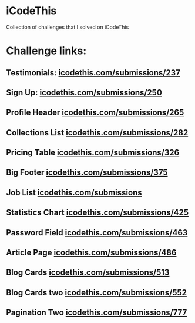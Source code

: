 # iCodeThis
Collection of challenges that I solved on iCodeThis

# Challenge links:

## Testimonials: [icodethis.com/submissions/237](https://icodethis.com/submissions/237) 

## Sign Up: [icodethis.com/submissions/250](https://icodethis.com/submissions/250) 

## Profile Header [icodethis.com/submissions/265](https://icodethis.com/submissions/265)

## Collections List [icodethis.com/submissions/282](https://icodethis.com/submissions/282)

## Pricing Table [icodethis.com/submissions/326](https://www.icodethis.com/submissions/326)

## Big Footer [icodethis.com/submissions/375](https://icodethis.com/submissions/375)

## Job List [icodethis.com/submissions](https://icodethis.com/submissions/417)

## Statistics Chart [icodethis.com/submissions/425](https://www.icodethis.com/submissions/425)

## Password Field [icodethis.com/submissions/463](https://www.icodethis.com/submissions/463)

## Article Page [icodethis.com/submissions/486](https://www.icodethis.com/submissions/486)

## Blog Cards [icodethis.com/submissions/513](https://www.icodethis.com/submissions/513)

## Blog Cards two [icodethis.com/submissions/552](https://www.icodethis.com/submissions/552)

## Pagination Two [icodethis.com/submissions/777](https://www.icodethis.com/submissions/777)